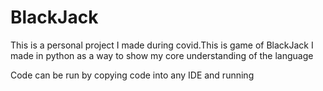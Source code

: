 # BlackJack
This is a personal project I made during covid.This is game of BlackJack I made in python as a way to show my core understanding of the language

Code can be run by copying code into any IDE and running

